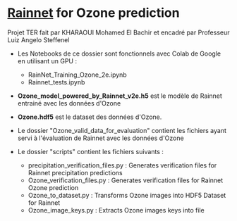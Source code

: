 # [Rainnet](https://github.com/hydrogo/rainnet) for Ozone prediction
Projet TER fait par KHARAOUI Mohamed El Bachir et encadré par Professeur Luiz Angelo Steffenel


* Les Notebooks de ce dossier sont fonctionnels avec Colab de Google en utilisant un GPU :

  * RainNet_Training_Ozone_2e.ipynb
  * Rainnet_tests.ipynb


* **Ozone_model_powered_by_Rainnet_v2e.h5** est le modèle de Rainnet entrainé avec les données d'Ozone

* **Ozone.hdf5** est le dataset des données d'Ozone.


* Le dossier "Ozone_valid_data_for_evaluation" contient les fichiers ayant servi à l'évaluation
de Rainnet avec les données d'Ozone

* Le dossier "scripts" contient les fichiers suivants : 
  * precipitation_verification_files.py : Generates verification files for Rainnet precipitation predictions
  * Ozone_verification_files.py : Generates verification files for Rainnet Ozone prediction
  * Ozone_to_dataset.py : Transforms Ozone images into HDF5 Dataset for Rainnet
  * Ozone_image_keys.py : Extracts Ozone images keys into file

